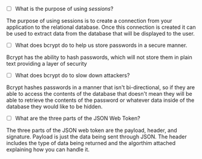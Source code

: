 - [ ] What is the purpose of using _sessions_?

The purpose of using sessions is to create a connection from your application to the relational database. Once this connection is created it can be used to extract data from the database that will be displayed to the user.

- [ ] What does bcrypt do to help us store passwords in a secure manner.

Bcrypt has the ability to hash passwords, which will not store them in plain text providing a layer of security

- [ ] What does bcrypt do to slow down attackers?

Bcrypt hashes passwords in a manner that isn't bi-directional, so if they are able to access the contents of the database that doesn't mean they will be able to retrieve the contents of the password or whatever data inside of the database they would like to be hidden.

- [ ] What are the three parts of the JSON Web Token?

The three parts of the JSON web token are the payload, header, and signature. Payload is just the data being sent through JSON. The header includes the type of data being returned and the algorthim attached explaining how you can handle it. 